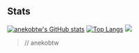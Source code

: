 ## Stats
[![anekobtw's GitHub stats](https://github-readme-stats.vercel.app/api?username=anekobtw&show_icons=true&theme=dracula)](https://github.com/anuraghazra/github-readme-stats)
[![Top Langs](https://github-readme-stats.vercel.app/api/top-langs/?username=anekobtw&theme=dracula)](https://github.com/anuraghazra/github-readme-stats)
![](https://github-readme-streak-stats.herokuapp.com/?user=anekobtw&theme=dracula&hide_border=false)<br/>


> // anekobtw
